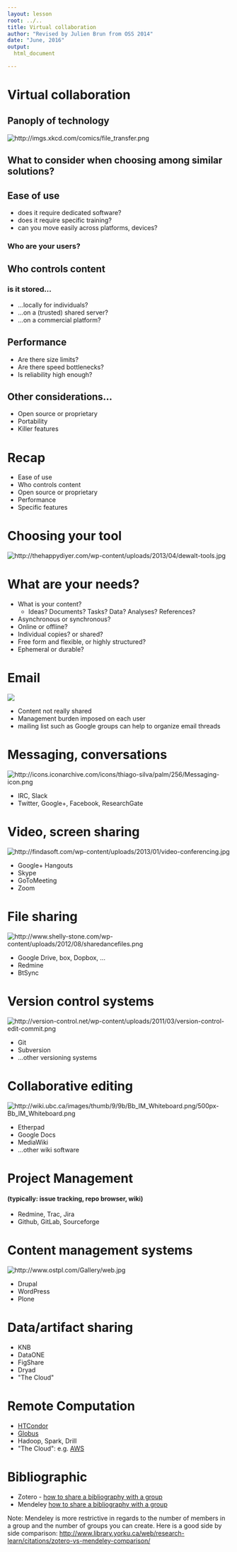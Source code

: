 ```yaml
---
layout: lesson
root: ../..
title: Virtual collaboration
author: "Revised by Julien Brun from OSS 2014"
date: "June, 2016"
output:
  html_document

---
```


# Virtual collaboration

## Panoply of technology

![](images/file_transfer.png
    "http://imgs.xkcd.com/comics/file_transfer.png")

<!-- considerations when choosing among similar solutions -->

## What to consider when choosing among similar solutions?
## Ease of use

- does it require dedicated software?
- does it require specific training?
- can you move easily across platforms, devices?

### Who are your users?

## Who controls content

### is it stored...

- ...locally for individuals?
- ...on a (trusted) shared server?
- ...on a commercial platform?

## Performance

- Are there size limits?
- Are there speed bottlenecks?
- Is reliability high enough?

## Other considerations...

- Open source or proprietary
- Portability
- Killer features

# Recap

* Ease of use
* Who controls content
* Open source or proprietary
* Performance
* Specific features

<!-- considerations when choosing modality -->

# Choosing your tool

![](images/dewalt-tools.jpg
    "http://thehappydiyer.com/wp-content/uploads/2013/04/dewalt-tools.jpg")

# What are your needs?

* What is your content?
    * Ideas? Documents? Tasks? Data? Analyses? References?
* Asynchronous or synchronous?
* Online or offline?
* Individual copies? or shared?
* Free form and flexible, or highly structured?
* Ephemeral or durable?

# Email

![](images/email.jpg)

* Content not really shared
* Management burden imposed on each user
* mailing list such as Google groups can help to organize email threads

# Messaging, conversations

![](images/Messaging-icon.png
    "http://icons.iconarchive.com/icons/thiago-silva/palm/256/Messaging-icon.png")

* IRC, Slack
* Twitter, Google+, Facebook, ResearchGate

# Video, screen sharing

![](images/video-conferencing.jpg
    "http://findasoft.com/wp-content/uploads/2013/01/video-conferencing.jpg")

* Google+ Hangouts
* Skype
* GoToMeeting
* Zoom

# File sharing

![](images/sharedancefiles.png
    "http://www.shelly-stone.com/wp-content/uploads/2012/08/sharedancefiles.png")

* Google Drive, box, Dopbox, ...
* Redmine
* BtSync

# Version control systems

![](images/version-control-edit-commit.png
    "http://version-control.net/wp-content/uploads/2011/03/version-control-edit-commit.png")

* Git
* Subversion
* ...other versioning systems

# Collaborative editing

![](images/500px-Bb_IM_Whiteboard.png
    "http://wiki.ubc.ca/images/thumb/9/9b/Bb_IM_Whiteboard.png/500px-Bb_IM_Whiteboard.png")

* Etherpad
* Google Docs
* MediaWiki
* ...other wiki software

# Project Management

#### (typically: issue tracking, repo browser, wiki)

* Redmine, Trac, Jira
* Github, GitLab, Sourceforge

# Content management systems

![](images/web.jpg
    "http://www.ostpl.com/Gallery/web.jpg")

* Drupal
* WordPress
* Plone

# Data/artifact sharing

* KNB
* DataONE
* FigShare
* Dryad
*  "The Cloud"

# Remote Computation

* [HTCondor](https://research.cs.wisc.edu/htcondor/)
* [Globus](https://www.globus.org)
* Hadoop, Spark, Drill
* "The Cloud": e.g. [AWS](https://aws.amazon.com/free/)

# Bibliographic

* Zotero - [how to share a bibliography with a group](https://www.zotero.org/support/groups)
* Mendeley [how to share a bibliography with a group](http://support.mendeley.com/customer/en/portal/articles/227905-how-can-i-share-documents-on-mendeley-)

Note: Mendeley is more restrictive in regards to the number of members in a group and the number of groups you can create. Here is a good side by side comparison: http://www.library.yorku.ca/web/research-learn/citations/zotero-vs-mendeley-comparison/


